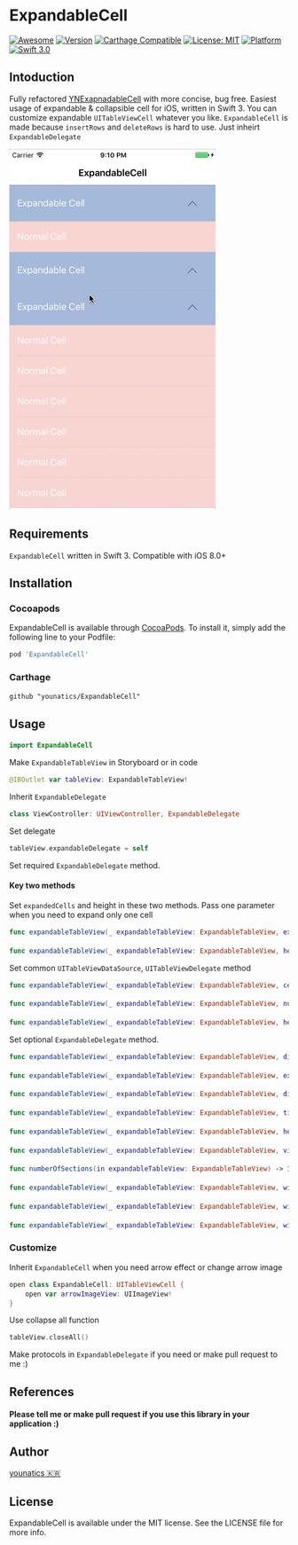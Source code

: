# ExpandableCell
[![Awesome](https://cdn.rawgit.com/sindresorhus/awesome/d7305f38d29fed78fa85652e3a63e154dd8e8829/media/badge.svg)](https://github.com/sindresorhus/awesome)
[![Version](https://img.shields.io/cocoapods/v/ExpandableCell.svg?style=flat)](http://cocoapods.org/pods/ExpandableCell)
[![Carthage Compatible](https://img.shields.io/badge/Carthage-compatible-4BC51D.svg?style=flat)](https://github.com/Carthage/Carthage)
[![License: MIT](https://img.shields.io/badge/license-MIT-blue.svg?style=flat)](https://github.com/younatics/YNExpandableCell/blob/master/LICENSE)
[![Platform](https://img.shields.io/cocoapods/p/YNExpandableCell.svg?style=flat)](http://cocoapods.org/pods/ExpandableCell)
[![Swift 3.0](https://img.shields.io/badge/Swift-3.0-orange.svg?style=flat)](https://developer.apple.com/swift/)

## Intoduction
Fully refactored [YNExapnadableCell](https://github.com/younatics/YNExpandableCell) with more concise, bug free. Easiest usage of expandable & collapsible cell for iOS, written in Swift 3. You can customize expandable `UITableViewCell` whatever you like. `ExpandableCell` is made because `insertRows` and `deleteRows` is hard to use. Just inheirt `ExpandableDelegate`

![demo](Images/ExpandableCell.gif)

## Requirements

`ExpandableCell` written in Swift 3. Compatible with iOS 8.0+

## Installation

### Cocoapods

ExpandableCell is available through [CocoaPods](http://cocoapods.org). To install
it, simply add the following line to your Podfile:

```ruby
pod 'ExpandableCell'
```
### Carthage
```
github "younatics/ExpandableCell"
```
## Usage
```swift
import ExpandableCell
```

Make `ExpandableTableView` in Storyboard or in code
```swift
@IBOutlet var tableView: ExpandableTableView!
```

Inherit `ExpandableDelegate`
```swift
class ViewController: UIViewController, ExpandableDelegate 
```

Set delegate
```swift
tableView.expandableDelegate = self
```

Set required `ExpandableDelegate` method.

#### Key two methods
Set `expandedCells` and height in these two methods. Pass one parameter when you need to expand only one cell
```swift
func expandableTableView(_ expandableTableView: ExpandableTableView, expandedCellsForRowAt indexPath: IndexPath) -> [UITableViewCell]?
    
func expandableTableView(_ expandableTableView: ExpandableTableView, heightsForExpandedRowAt indexPath: IndexPath) -> [CGFloat]?
```

Set common `UITableViewDataSource`, `UITableViewDelegate` method
```swift
func expandableTableView(_ expandableTableView: ExpandableTableView, cellForRowAt indexPath: IndexPath) -> UITableViewCell
    
func expandableTableView(_ expandableTableView: ExpandableTableView, numberOfRowsInSection section: Int) -> Int
    
func expandableTableView(_ expandableTableView: ExpandableTableView, heightForRowAt indexPath: IndexPath) -> CGFloat    
```

Set optional `ExpandableDelegate` method.
```swift
func expandableTableView(_ expandableTableView: ExpandableTableView, didSelectRowAt indexPath: IndexPath)

func expandableTableView(_ expandableTableView: ExpandableTableView, expandedCell: UITableViewCell, didSelectExpandedRowAt indexPath: IndexPath)

func expandableTableView(_ expandableTableView: ExpandableTableView, didSelectExpandedRowAt indexPath: IndexPath)

func expandableTableView(_ expandableTableView: ExpandableTableView, titleForHeaderInSection section: Int) -> String?

func expandableTableView(_ expandableTableView: ExpandableTableView, heightForHeaderInSection section: Int) -> CGFloat

func expandableTableView(_ expandableTableView: ExpandableTableView, viewForHeaderInSection section: Int) -> UIView?
    
func numberOfSections(in expandableTableView: ExpandableTableView) -> Int

func expandableTableView(_ expandableTableView: ExpandableTableView, willDisplay cell: UITableViewCell, forRowAt indexPath: IndexPath)
    
func expandableTableView(_ expandableTableView: ExpandableTableView, willDisplayHeaderView view: UIView, forSection section: Int)
    
func expandableTableView(_ expandableTableView: ExpandableTableView, willDisplayFooterView view: UIView, forSection section: Int)
```

### Customize
Inherit `ExpandableCell` when you need arrow effect or change arrow image

```swift
open class ExpandableCell: UITableViewCell {
    open var arrowImageView: UIImageView!
}
```

Use collapse all function
```Swift
tableView.closeAll()
```

Make protocols in `ExpandableDelegate` if you need or make pull request to me :)

## References
#### Please tell me or make pull request if you use this library in your application :) 

## Author
[younatics 🇰🇷](http://younatics.github.io)

## License
ExpandableCell is available under the MIT license. See the LICENSE file for more info.

